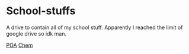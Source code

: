 # School-stuffs
A drive to contain all of my school stuff. Apparently I reached the limit of google drive so idk man.

[POA](https://github.com/pendragons-code/School-stuffs/tree/POA)
[Chem](https://github.com/pendragons-code/School-stuffs/tree/Chem)
